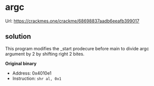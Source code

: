 # argc
Url: https://crackmes.one/crackme/68698837aadb6eeafb399017

## solution
This program modifies the _start prodecure before main to
divide argc argument by 2 by shifting right 2 bites. 

**Original binary**
- Address: 0x4010e1
- Instruction: `shr al, 0x1`
